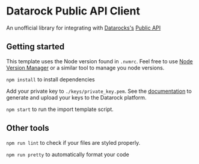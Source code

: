 # Datarock Public API Client

An unofficial library for integrating with [Datarocks's](https://datarock.com.au/) [Public API](https://api-docs.prod.datarock.com.au/index.html)

## Getting started

This template uses the Node version found in `.nvmrc`. Feel free to use [Node Version Manager](https://github.com/nvm-sh/nvm) or a similar tool to manage you node versions.

`npm install` to install dependencies

Add your private key to `./keys/private_key.pem`. See the [documentation](https://api-docs.prod.datarock.com.au/index.html) to generate and upload your keys to the Datarock platform.

`npm start` to run the import template script.

## Other tools

`npm run lint` to check if your files are styled properly.

`npm run pretty` to automatically format your code
